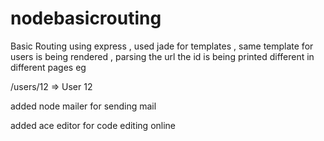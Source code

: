 # nodebasicrouting
Basic Routing using express , used jade for templates , same template for users is being rendered , parsing the url the id is being printed different in different pages
eg

/users/12 => User 12

added node mailer for sending mail

added ace editor for code editing online
